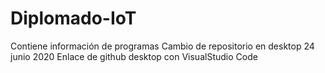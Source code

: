 # Diplomado-IoT
Contiene información de programas
Cambio de repositorio en desktop 24 junio 2020
Enlace de github desktop con VisualStudio Code